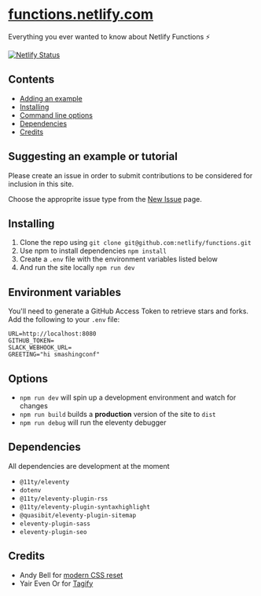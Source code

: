 # [functions.netlify.com](https://functions.netlify.com)

Everything you ever wanted to know about Netlify Functions ⚡️

[![Netlify Status](https://api.netlify.com/api/v1/badges/6c383b1d-367f-49ec-acab-ac370c99cd76/deploy-status)](https://app.netlify.com/sites/functions/deploys)

## Contents

- [Adding an example](#adding-an-example-function)
- [Installing](#installing)
- [Command line options](#options)
- [Dependencies](#dependencies)
- [Credits](#credits)


## Suggesting an example or tutorial

Please create an issue in order to submit contributions to be considered for inclusion in this site.

Choose the approprite issue type from the [New Issue](https://github.com/netlify/functions/issues/new/choose) page.


## Installing

1. Clone the repo using `git clone git@github.com:netlify/functions.git`
1. Use npm to install dependencies `npm install`
1. Create a `.env` file with the environment variables listed below
1. And run the site locally `npm run dev`

## Environment variables

You'll need to generate a GitHub Access Token to retrieve stars and forks. Add the following to your `.env` file:

```
URL=http://localhost:8080
GITHUB_TOKEN=
SLACK_WEBHOOK_URL=
GREETING="hi smashingconf"
```

## Options

- `npm run dev` will spin up a development environment and watch for changes
- `npm run build` builds a **production** version of the site to `dist`
- `npm run debug` will run the eleventy debugger

## Dependencies

All dependencies are development at the moment

- `@11ty/eleventy`
- `dotenv`
- `@11ty/eleventy-plugin-rss`
- `@11ty/eleventy-plugin-syntaxhighlight`
- `@quasibit/eleventy-plugin-sitemap`
- `eleventy-plugin-sass`
- `eleventy-plugin-seo`

## Credits

- Andy Bell for [modern CSS reset](https://piccalil.li/blog/a-modern-css-reset/)
- Yair Even Or for [Tagify](https://yaireo.github.io/tagify/)
